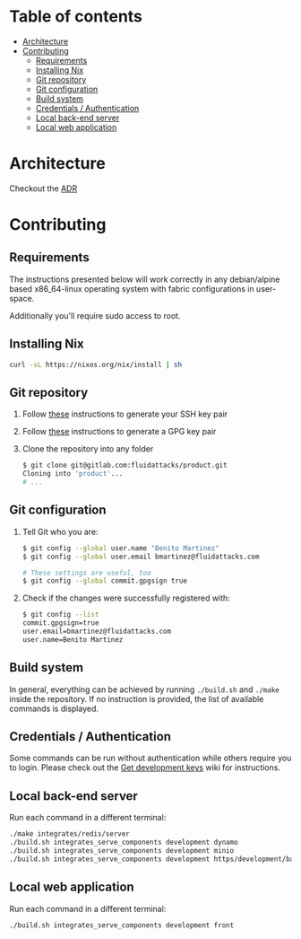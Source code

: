 # Table of contents

- [Architecture](#architecture)
- [Contributing](#contributing)
  * [Requirements](#requirements)
  * [Installing Nix](#installing-nix)
  * [Git repository](#git-repository)
  * [Git configuration](#git-configuration)
  * [Build system](#build-system)
  * [Credentials / Authentication](#credentials---authentication)
  * [Local back-end server](#local-back-end-server)
  * [Local web application](#local-web-application)

<!-- http://ecotrust-canada.github.io/markdown-toc -->

# Architecture

Checkout the [ADR](./arch/README.md)

# Contributing

## Requirements

The instructions presented below will work correctly in any
debian/alpine based x86_64-linux operating system with fabric configurations
in user-space.

Additionally you'll require sudo access to root.

## Installing Nix

```bash
curl -sL https://nixos.org/nix/install | sh
```

## Git repository

1. Follow [these](https://gitlab.com/help/ssh/README#generating-a-new-ssh-key-pair)
   instructions to generate your SSH key pair
1. Follow [these](https://docs.gitlab.com/ee/user/project/repository/gpg_signed_commits/)
   instructions to generate a GPG key pair
1. Clone the repository into any folder

    ```bash
    $ git clone git@gitlab.com:fluidattacks/product.git
    Cloning into 'product'...
    # ...
    ```

## Git configuration

1. Tell Git who you are:

    ```bash
    $ git config --global user.name "Benito Martinez"
    $ git config --global user.email bmartinez@fluidattacks.com

    # These settings are useful, too
    $ git config --global commit.gpgsign true
    ```
2. Check if the changes were successfully registered with:

    ```bash
    $ git config --list
    commit.gpgsign=true
    user.email=bmartinez@fluidattacks.com
    user.name=Benito Martinez
    ```

## Build system

In general, everything can be achieved by running `./build.sh` and `./make`
inside the repository.
If no instruction is provided, the list of
available commands is displayed.

## Credentials / Authentication

Some commands can be run without authentication while others require you to login.
Please check out the [Get development keys](https://gitlab.com/fluidattacks/product/-/wikis/%5BIntegrates%5D-Get-development-keys) wiki for instructions.

## Local back-end server

Run each command in a different terminal:

```bash
./make integrates/redis/server
./build.sh integrates_serve_components development dynamo
./build.sh integrates_serve_components development minio
./build.sh integrates_serve_components development https/development/back.app.app:APP/back.settings.uvicorn.IntegratesWorker/5/0.0.0.0/8081/127.0.0.1
```

## Local web application

Run each command in a different terminal:

```bash
./build.sh integrates_serve_components development front
```
